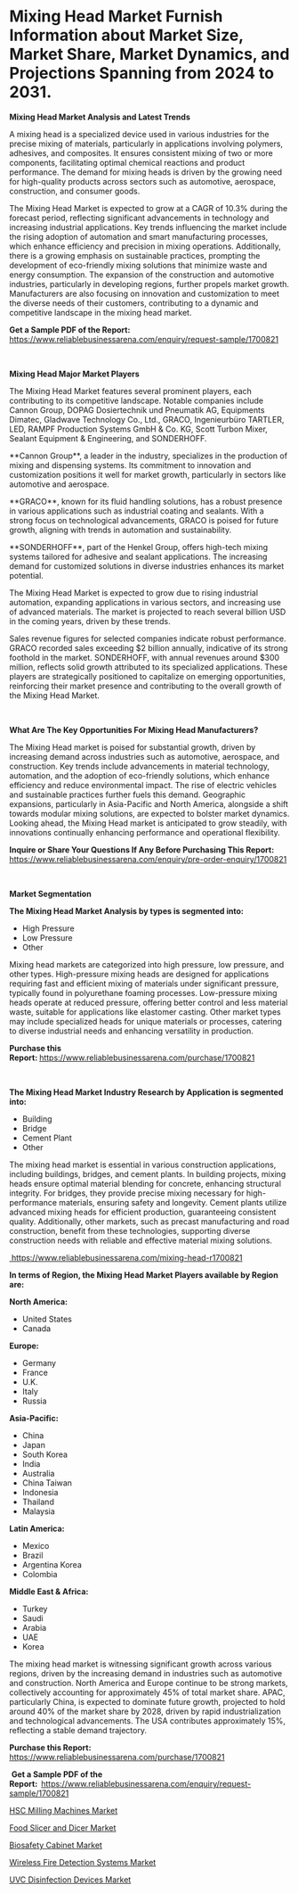 <p><h1>Mixing Head Market Furnish Information about Market Size, Market Share, Market Dynamics, and Projections Spanning from 2024 to 2031.</h1></p><p><strong>Mixing Head Market Analysis and Latest Trends</strong></p>
<p><p>A mixing head is a specialized device used in various industries for the precise mixing of materials, particularly in applications involving polymers, adhesives, and composites. It ensures consistent mixing of two or more components, facilitating optimal chemical reactions and product performance. The demand for mixing heads is driven by the growing need for high-quality products across sectors such as automotive, aerospace, construction, and consumer goods.</p><p>The Mixing Head Market is expected to grow at a CAGR of 10.3% during the forecast period, reflecting significant advancements in technology and increasing industrial applications. Key trends influencing the market include the rising adoption of automation and smart manufacturing processes, which enhance efficiency and precision in mixing operations. Additionally, there is a growing emphasis on sustainable practices, prompting the development of eco-friendly mixing solutions that minimize waste and energy consumption. The expansion of the construction and automotive industries, particularly in developing regions, further propels market growth. Manufacturers are also focusing on innovation and customization to meet the diverse needs of their customers, contributing to a dynamic and competitive landscape in the mixing head market.</p></p>
<p><strong>Get a Sample PDF of the Report:&nbsp;</strong> <a href="https://www.reliablebusinessarena.com/enquiry/request-sample/1700821?utm_campaign=1566&utm_medium=2&utm_source=Github&utm_content=ia&utm_term=21102024&utm_id=mixing-head">https://www.reliablebusinessarena.com/enquiry/request-sample/1700821</a></p>
<p>&nbsp;</p>
<p><strong>Mixing Head Major Market Players</strong></p>
<p><p>The Mixing Head Market features several prominent players, each contributing to its competitive landscape. Notable companies include Cannon Group, DOPAG Dosiertechnik und Pneumatik AG, Equipments Dimatec, Gladwave Technology Co., Ltd., GRACO, Ingenieurbüro TARTLER, LED, RAMPF Production Systems GmbH & Co. KG, Scott Turbon Mixer, Sealant Equipment & Engineering, and SONDERHOFF.</p><p>**Cannon Group**, a leader in the industry, specializes in the production of mixing and dispensing systems. Its commitment to innovation and customization positions it well for market growth, particularly in sectors like automotive and aerospace. </p><p>**GRACO**, known for its fluid handling solutions, has a robust presence in various applications such as industrial coating and sealants. With a strong focus on technological advancements, GRACO is poised for future growth, aligning with trends in automation and sustainability.</p><p>**SONDERHOFF**, part of the Henkel Group, offers high-tech mixing systems tailored for adhesive and sealant applications. The increasing demand for customized solutions in diverse industries enhances its market potential.</p><p>The Mixing Head Market is expected to grow due to rising industrial automation, expanding applications in various sectors, and increasing use of advanced materials. The market is projected to reach several billion USD in the coming years, driven by these trends.</p><p>Sales revenue figures for selected companies indicate robust performance. GRACO recorded sales exceeding $2 billion annually, indicative of its strong foothold in the market. SONDERHOFF, with annual revenues around $300 million, reflects solid growth attributed to its specialized applications. These players are strategically positioned to capitalize on emerging opportunities, reinforcing their market presence and contributing to the overall growth of the Mixing Head Market.</p></p>
<p>&nbsp;</p>
<p><strong>What Are The Key Opportunities For Mixing Head Manufacturers?</strong></p>
<p><p>The Mixing Head market is poised for substantial growth, driven by increasing demand across industries such as automotive, aerospace, and construction. Key trends include advancements in material technology, automation, and the adoption of eco-friendly solutions, which enhance efficiency and reduce environmental impact. The rise of electric vehicles and sustainable practices further fuels this demand. Geographic expansions, particularly in Asia-Pacific and North America, alongside a shift towards modular mixing solutions, are expected to bolster market dynamics. Looking ahead, the Mixing Head market is anticipated to grow steadily, with innovations continually enhancing performance and operational flexibility.</p></p>
<p><strong>Inquire or Share Your Questions If Any Before Purchasing This Report:</strong> <a href="https://www.reliablebusinessarena.com/enquiry/pre-order-enquiry/1700821?utm_campaign=1566&utm_medium=2&utm_source=Github&utm_content=ia&utm_term=21102024&utm_id=mixing-head">https://www.reliablebusinessarena.com/enquiry/pre-order-enquiry/1700821</a></p>
<p>&nbsp;</p>
<p><strong>Market Segmentation</strong></p>
<p><strong>The Mixing Head Market Analysis by types is segmented into:</strong></p>
<p><ul><li>High Pressure</li><li>Low Pressure</li><li>Other</li></ul></p>
<p><p>Mixing head markets are categorized into high pressure, low pressure, and other types. High-pressure mixing heads are designed for applications requiring fast and efficient mixing of materials under significant pressure, typically found in polyurethane foaming processes. Low-pressure mixing heads operate at reduced pressure, offering better control and less material waste, suitable for applications like elastomer casting. Other market types may include specialized heads for unique materials or processes, catering to diverse industrial needs and enhancing versatility in production.</p></p>
<p><strong>Purchase this Report:&nbsp;</strong><a href="https://www.reliablebusinessarena.com/purchase/1700821?utm_campaign=1566&utm_medium=2&utm_source=Github&utm_content=ia&utm_term=21102024&utm_id=mixing-head">https://www.reliablebusinessarena.com/purchase/1700821</a></p>
<p>&nbsp;</p>
<p><strong>The Mixing Head Market Industry Research by Application is segmented into:</strong></p>
<p><ul><li>Building</li><li>Bridge</li><li>Cement Plant</li><li>Other</li></ul></p>
<p><p>The mixing head market is essential in various construction applications, including buildings, bridges, and cement plants. In building projects, mixing heads ensure optimal material blending for concrete, enhancing structural integrity. For bridges, they provide precise mixing necessary for high-performance materials, ensuring safety and longevity. Cement plants utilize advanced mixing heads for efficient production, guaranteeing consistent quality. Additionally, other markets, such as precast manufacturing and road construction, benefit from these technologies, supporting diverse construction needs with reliable and effective material mixing solutions.</p></p>
<p><a href="https://www.reliablebusinessarena.com/mixing-head-r1700821?utm_campaign=1566&utm_medium=2&utm_source=Github&utm_content=ia&utm_term=21102024&utm_id=mixing-head">&nbsp;https://www.reliablebusinessarena.com/mixing-head-r1700821</a></p>
<p><strong>In terms of Region, the Mixing Head Market Players available by Region are:</strong></p>
<p>
    <p> <strong> North America: </strong>
        <ul>
            <li>United States</li>
            <li>Canada</li>
        </ul>
        </p> 
    <p> <strong> Europe: </strong>
        <ul>
            <li>Germany</li>
            <li>France</li>
            <li>U.K.</li>
            <li>Italy</li>
            <li>Russia</li>
        </ul>
        </p> 
    <p> <strong> Asia-Pacific: </strong>
        <ul>
            <li>China</li>
            <li>Japan</li>
            <li>South Korea</li>
            <li>India</li>
            <li>Australia</li>
            <li>China Taiwan</li>
            <li>Indonesia</li>
            <li>Thailand</li>
            <li>Malaysia</li>
        </ul>
        </p> 
    <p> <strong> Latin America: </strong>
        <ul>
            <li>Mexico</li>
            <li>Brazil</li>
            <li>Argentina Korea</li>
            <li>Colombia</li>
        </ul>
        </p> 
    <p> <strong> Middle East & Africa: </strong>
        <ul>
            <li>Turkey</li>
            <li>Saudi</li>
            <li>Arabia</li>
            <li>UAE</li>
            <li>Korea</li>
        </ul>
    </p>
    </p>
<p><p>The mixing head market is witnessing significant growth across various regions, driven by the increasing demand in industries such as automotive and construction. North America and Europe continue to be strong markets, collectively accounting for approximately 45% of total market share. APAC, particularly China, is expected to dominate future growth, projected to hold around 40% of the market share by 2028, driven by rapid industrialization and technological advancements. The USA contributes approximately 15%, reflecting a stable demand trajectory.</p></p>
<p><strong>Purchase this Report: </strong><a href="https://www.reliablebusinessarena.com/purchase/1700821?utm_campaign=1566&utm_medium=2&utm_source=Github&utm_content=ia&utm_term=21102024&utm_id=mixing-head">https://www.reliablebusinessarena.com/purchase/1700821</a></p>
<p>&nbsp;<strong>Get a Sample PDF of the Report:&nbsp;&nbsp;</strong><a href="https://www.reliablebusinessarena.com/enquiry/request-sample/1700821?utm_campaign=1566&utm_medium=2&utm_source=Github&utm_content=ia&utm_term=21102024&utm_id=mixing-head">https://www.reliablebusinessarena.com/enquiry/request-sample/1700821</a></p>
<p><strong></strong></p>
<p><p><a href="https://www.linkedin.com/pulse/global-hsc-milling-machines-nexus-sector-confluences-regional-i9nwe?utm_campaign=1566&utm_medium=2&utm_source=Github&utm_content=ia&utm_term=21102024&utm_id=mixing-head">HSC Milling Machines Market</a></p><p><a href="https://www.linkedin.com/pulse/food-slicer-dicer-market-overview-global-trends-future-prospects-smfqe?utm_campaign=1566&utm_medium=2&utm_source=Github&utm_content=ia&utm_term=21102024&utm_id=mixing-head">Food Slicer and Dicer Market</a></p><p><a href="https://www.linkedin.com/pulse/biosafety-cabinet-spectrum-usage-patterns-sector-evolution-bvzde?utm_campaign=1566&utm_medium=2&utm_source=Github&utm_content=ia&utm_term=21102024&utm_id=mixing-head">Biosafety Cabinet Market</a></p><p><a href="https://www.linkedin.com/pulse/wireless-fire-detection-systems-market-analysis-product-nl5je?utm_campaign=1566&utm_medium=2&utm_source=Github&utm_content=ia&utm_term=21102024&utm_id=mixing-head">Wireless Fire Detection Systems Market</a></p><p><a href="https://www.linkedin.com/pulse/global-uvc-disinfection-devices-market-opportunities-challenges2024-iqftf?utm_campaign=1566&utm_medium=2&utm_source=Github&utm_content=ia&utm_term=21102024&utm_id=mixing-head">UVC Disinfection Devices Market</a></p></p>